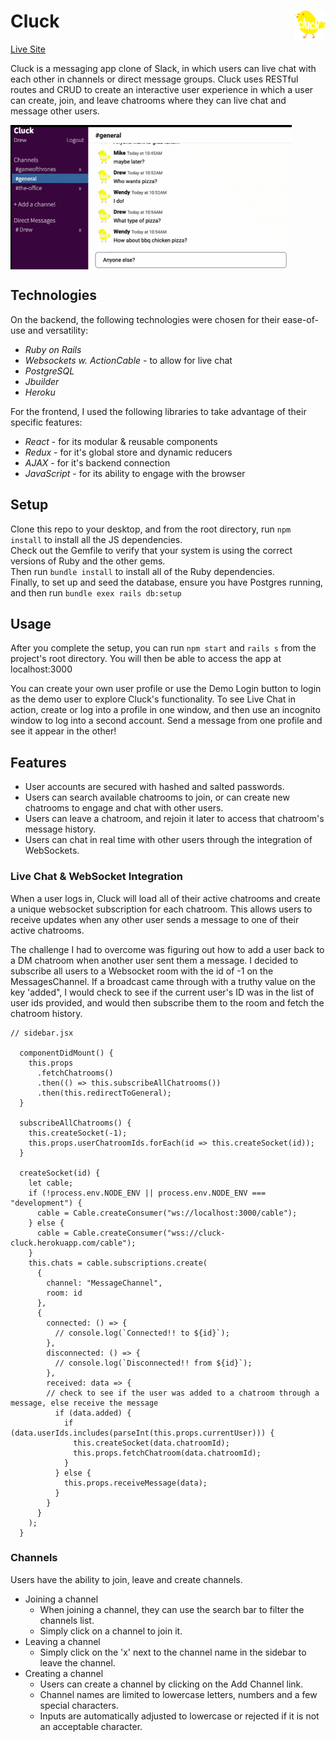 # Cluck [<img src="https://github.com/ase1210/Cluck/blob/master/public/images/cluck-logo.png" width='50' alt='cluck-logo' align='right'/>](https://cluck-cluck.herokuapp.com/#/)

[Live Site](https://cluck-cluck.herokuapp.com/#/)

Cluck is a messaging app clone of Slack, in which users can live chat with each other in channels or direct message groups. Cluck uses RESTful routes and CRUD to create an interactive user experience in which a user can create, join, and leave chatrooms where they can live chat and message other users. 

<img src="https://github.com/ase1210/Cluck/blob/master/README-files/LiveChatExample.gif" width='450' alt='live-chat-gif' align='center'/>

## Technologies
On the backend, the following technologies were chosen for their ease-of-use and versatility:
  * *Ruby on Rails*
  * *Websockets w. ActionCable* - to allow for live chat
  * *PostgreSQL*
  * *Jbuilder*
  * *Heroku*

For the frontend, I used the following libraries to take advantage of their specific features:

  * *React* - for its modular & reusable components
  * *Redux* - for it's global store and dynamic reducers
  * *AJAX* - for it's backend connection
  * *JavaScript* - for its ability to engage with the browser

## Setup
Clone this repo to your desktop, and from the root directory, run `npm install` to install all the JS dependencies.  
Check out the Gemfile to verify that your system is using the correct versions of Ruby and the other gems.  
Then run `bundle install` to install all of the Ruby dependencies.  
Finally, to set up and seed the database, ensure you have Postgres running, and then run `bundle exex rails db:setup`

## Usage
After you complete the setup, you can run `npm start` and `rails s` from the project's root directory.  You will then be able to access the app at localhost:3000

You can create your own user profile or use the Demo Login button to login as the demo user to explore Cluck's functionality.
To see Live Chat in action, create or log into a profile in one window, and then use an incognito window to log into a second account. Send a message from one profile and see it appear in the other!

## Features
* User accounts are secured with hashed and salted passwords. 
* Users can search available chatrooms to join, or can create new chatrooms to engage and chat with other users.
* Users can leave a chatroom, and rejoin it later to access that chatroom's message history.
* Users can chat in real time with other users through the integration of WebSockets.

### Live Chat & WebSocket Integration
When a user logs in, Cluck will load all of their active chatrooms and create a unique websocket subscription for each chatroom. This allows users to receive updates when any other user sends a message to one of their active chatrooms. 

The challenge I had to overcome was figuring out how to add a user back to a DM chatroom when another user sent them a message. I decided to subscribe all users to a Websocket room with the id of -1 on the MessagesChannel.  If a broadcast came through with a truthy value on the key 'added", I would check to see if the current user's ID was in the list of user ids provided, and would then subscribe them to the room and fetch the chatroom history. 
```JS
// sidebar.jsx

  componentDidMount() {
    this.props
      .fetchChatrooms()
      .then(() => this.subscribeAllChatrooms())
      .then(this.redirectToGeneral);
  }
  
  subscribeAllChatrooms() {
    this.createSocket(-1);
    this.props.userChatroomIds.forEach(id => this.createSocket(id));
  }
  
  createSocket(id) {
    let cable;
    if (!process.env.NODE_ENV || process.env.NODE_ENV === "development") {
      cable = Cable.createConsumer("ws://localhost:3000/cable");
    } else {
      cable = Cable.createConsumer("wss://cluck-cluck.herokuapp.com/cable");
    }
    this.chats = cable.subscriptions.create(
      {
        channel: "MessageChannel",
        room: id
      },
      {
        connected: () => {
          // console.log(`Connected!! to ${id}`);
        },
        disconnected: () => {
          // console.log(`Disconnected!! from ${id}`);
        },
        received: data => {
        // check to see if the user was added to a chatroom through a message, else receive the message
          if (data.added) {
            if (data.userIds.includes(parseInt(this.props.currentUser))) {
              this.createSocket(data.chatroomId);
              this.props.fetchChatroom(data.chatroomId);
            }
          } else {
            this.props.receiveMessage(data);
          }
        }
      }
    );
  }
```

### Channels
Users have the ability to join, leave and create channels.  
  * Joining a channel  
       * When joining a channel, they can use the search bar to filter the channels list.
       * Simply click on a channel to join it. 
  * Leaving a channel  
       * Simply click on the 'x' next to the channel name in the sidebar to leave the channel.
  * Creating a channel  
       * Users can create a channel by clicking on the Add Channel link.  
       * Channel names are limited to lowercase letters, numbers and a few special characters.  
       * Inputs are automatically adjusted to lowercase or rejected if it is not an acceptable character. 
